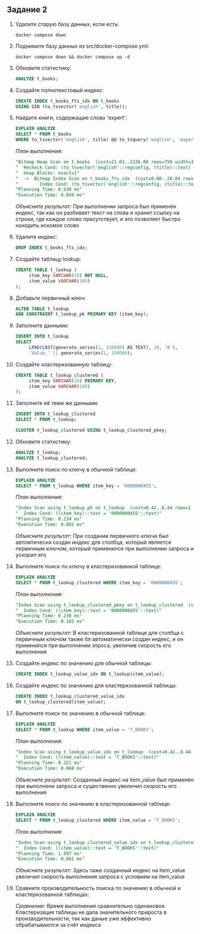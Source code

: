 ## Задание 2

1. Удалите старую базу данных, если есть:
    ```shell
    docker compose down
    ```

2. Поднимите базу данных из src/docker-compose.yml:
    ```shell
    docker compose down && docker compose up -d
    ```

3. Обновите статистику:
    ```sql
    ANALYZE t_books;
    ```

4. Создайте полнотекстовый индекс:
    ```sql
    CREATE INDEX t_books_fts_idx ON t_books 
    USING GIN (to_tsvector('english', title));
    ```

5. Найдите книги, содержащие слово 'expert':
    ```sql
    EXPLAIN ANALYZE
    SELECT * FROM t_books 
    WHERE to_tsvector('english', title) @@ to_tsquery('english', 'expert');
    ```
    
    *План выполнения:*
    ```sql
    "Bitmap Heap Scan on t_books  (cost=21.03..1336.08 rows=750 width=33) (actual time=0.022..0.023 rows=1 loops=1)"
    "  Recheck Cond: (to_tsvector('english'::regconfig, (title)::text) @@ '''expert'''::tsquery)"
    "  Heap Blocks: exact=1"
    "  ->  Bitmap Index Scan on t_books_fts_idx  (cost=0.00..20.84 rows=750 width=0) (actual time=0.018..0.018 rows=1 loops=1)"
    "        Index Cond: (to_tsvector('english'::regconfig, (title)::text) @@ '''expert'''::tsquery)"
    "Planning Time: 0.530 ms"
    "Execution Time: 0.049 ms"
    ```
    
    *Объясните результат:*
    При выполнении запроса был применён индекс, так как он разбивает текст на слова и хранит ссылку на строки, где каждое слово присутствует, и это позволяет быстро находить искомое слово

6. Удалите индекс:
    ```sql
    DROP INDEX t_books_fts_idx;
    ```

7. Создайте таблицу lookup:
    ```sql
    CREATE TABLE t_lookup (
         item_key VARCHAR(10) NOT NULL,
         item_value VARCHAR(100)
    );
    ```

8. Добавьте первичный ключ:
    ```sql
    ALTER TABLE t_lookup 
    ADD CONSTRAINT t_lookup_pk PRIMARY KEY (item_key);
    ```

9. Заполните данными:
    ```sql
    INSERT INTO t_lookup 
    SELECT 
         LPAD(CAST(generate_series(1, 150000) AS TEXT), 10, '0'),
         'Value_' || generate_series(1, 150000);
    ```

10. Создайте кластеризованную таблицу:
     ```sql
     CREATE TABLE t_lookup_clustered (
          item_key VARCHAR(10) PRIMARY KEY,
          item_value VARCHAR(100)
     );
     ```

11. Заполните её теми же данными:
     ```sql
     INSERT INTO t_lookup_clustered 
     SELECT * FROM t_lookup;
     
     CLUSTER t_lookup_clustered USING t_lookup_clustered_pkey;
     ```

12. Обновите статистику:
     ```sql
     ANALYZE t_lookup;
     ANALYZE t_lookup_clustered;
     ```

13. Выполните поиск по ключу в обычной таблице:
     ```sql
     EXPLAIN ANALYZE
     SELECT * FROM t_lookup WHERE item_key = '0000000455';
     ```
     
     *План выполнения:*
     ```sql
     "Index Scan using t_lookup_pk on t_lookup  (cost=0.42..8.44 rows=1 width=23) (actual time=0.053..0.054 rows=1 loops=1)"
     "  Index Cond: ((item_key)::text = '0000000455'::text)"
     "Planning Time: 0.234 ms"
     "Execution Time: 0.091 ms"
     ```
     
     *Объясните результат:*
     При создании первичного ключа был автомтически создан индекс для столбца, который является первичным ключом, который применился при выполнении запроса и ускорил его

14. Выполните поиск по ключу в кластеризованной таблице:
     ```sql
     EXPLAIN ANALYZE
     SELECT * FROM t_lookup_clustered WHERE item_key = '0000000455';
     ```
     
     *План выполнения:*
     ```sql
     "Index Scan using t_lookup_clustered_pkey on t_lookup_clustered  (cost=0.42..8.44 rows=1 width=23) (actual time=0.138..0.139            rows=1 loops=1)"
     "  Index Cond: ((item_key)::text = '0000000455'::text)"
     "Planning Time: 0.230 ms"
     "Execution Time: 0.182 ms"
     ```
     
     *Объясните результат:*
     В кластеризованной таблице для столбца с первичным ключом также бл автоматически создан индекс, и он применился при выполнении зпроса, увеличив скорость его выполнения

15. Создайте индекс по значению для обычной таблицы:
     ```sql
     CREATE INDEX t_lookup_value_idx ON t_lookup(item_value);
     ```

16. Создайте индекс по значению для кластеризованной таблицы:
     ```sql
     CREATE INDEX t_lookup_clustered_value_idx 
     ON t_lookup_clustered(item_value);
     ```

17. Выполните поиск по значению в обычной таблице:
     ```sql
     EXPLAIN ANALYZE
     SELECT * FROM t_lookup WHERE item_value = 'T_BOOKS';
     ```
     
     *План выполнения:*
     ```sql
     "Index Scan using t_lookup_value_idx on t_lookup  (cost=0.42..8.44 rows=1 width=23) (actual time=0.040..0.041 rows=0 loops=1)"
     "  Index Cond: ((item_value)::text = 'T_BOOKS'::text)"
     "Planning Time: 0.321 ms"
     "Execution Time: 0.060 ms"
     ```
     
     *Объясните результат:*
     Созданный индекс на item_value был применён при выполнени запроса и существенно увеличил скорость его выполнения

18. Выполните поиск по значению в кластеризованной таблице:
     ```sql
     EXPLAIN ANALYZE
     SELECT * FROM t_lookup_clustered WHERE item_value = 'T_BOOKS';
     ```
     
     *План выполнения:*
     ```sql
     "Index Scan using t_lookup_clustered_value_idx on t_lookup_clustered  (cost=0.42..8.44 rows=1 width=23) (actual time=0.045..0.045       rows=0 loops=1)"
     "  Index Cond: ((item_value)::text = 'T_BOOKS'::text)"
     "Planning Time: 1.597 ms"
     "Execution Time: 0.081 ms"
     ```
     
     *Объясните результат:*
     Здесь таже созданный индекс на item_value увеличил скорость выполнения запроса с условием на item_value

19. Сравните производительность поиска по значению в обычной и кластеризованной таблицах:
     
     *Сравнение:*
     Время выполнения сравнительно одинаковое. Кластеризация таблицы не дала значительного прироста в производительности, так как даные уже эффективно обрабатываются за счёт индекса
